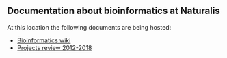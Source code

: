 Documentation about bioinformatics at Naturalis
-----------------------------------------------

At this location the following documents are being hosted:

- [Bioinformatics wiki](https://github.com/naturalis/bio-info-docs/wiki/Bioinformatics-at-Naturalis)
- [Projects review 2012-2018](http://naturalis.github.io/bio-info-docs/2012-2018)
